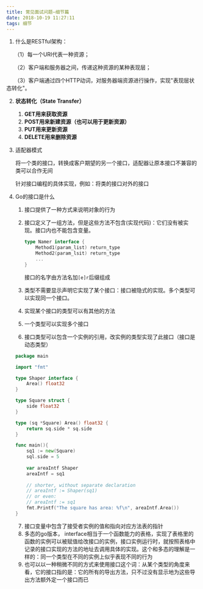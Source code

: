 ```yaml
---
title: 常见面试问题—细节篇
date: 2018-10-19 11:27:11
tags: 细节
---
```


1. 什么是RESTful架构：

　　（1）每一个URI代表一种资源；

　　（2）客户端和服务器之间，传递这种资源的某种表现层；

　　（3）客户端通过四个HTTP动词，对服务器端资源进行操作，实现"表现层状态转化"。

2. **状态转化（State Transfer）**
   1. **GET用来获取资源**
   2. **POST用来新建资源（也可以用于更新资源）**
   3. **PUT用来更新资源**
   4. **DELETE用来删除资源**

3. 适配器模式

   将一个类的接口，转换成客户期望的另一个接口，适配器让原本接口不兼容的类可以合作无间

   针对接口编程的具体实现，例如：将类的接口对外的接口

4. Go的接口是什么

   1. 接口提供了一种方式来说明对象的行为

   2. 接口定义了一组方法，但是这些方法不包含(实现代码)：它们没有被实现。接口内也不能包含变量。

      ```go
      type Namer interface {
          Method1(param_list) return_type
          Method2(param_lsit) return_type
          ...
      }
      ```

      接口的名字由方法名加`[e]r`后缀组成

   3. 类型不需要显示声明它实现了某个接口：接口被隐式的实现。多个类型可以实现同一个接口。
   4. 实现某个接口的类型可以有其他的方法
   5. 一个类型可以实现多个接口
   6. 接口类型可以包含一个实例的引用，改实例的类型实现了此接口（接口是动态类型）

   ```go
   package main
   
   import "fmt"
   
   type Shaper interface {
       Area() float32
   }
   
   type Square struct {
       side float32
   }
   
   type (sq *Square) Area() float32 {
       return sq.side * sq.side
   }
   
   func main(){
       sq1 := new(Square)
       sql.side = 5
       
       var areaIntf Shaper
       areaIntf = sq1
       
       // shorter, without separate declaration
       // areaIntf := Shaper(sq1)
       // or even:
       // areaIntf := sq1
       fmt.Printf("The square has area: %f\n", areaIntf.Area())    
   }
   ```

   7. 接口变量中包含了接受者实例的值和指向对应方法表的指针
   8. 多态的go版本， interface相当于一个函数能力的表格，实现了表格里的函数的实例可以被赋值给改接口的实例，接口实例运行时，就按照表格中记录的接口实现的方法的地址去调用具体的实现。这个和多态的理解是一样的：同一个类型在不同的实例上似乎表现不同的行为
   9. 也可以以一种稍微不同的方式来使用接口这个词：从某个类型的角度来看，它的接口指的是：它的所有的导出方法，只不过没有显示地为这些导出方法额外定一个接口而已

